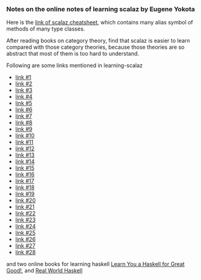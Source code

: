 ### Notes on the online notes of learning scalaz by Eugene Yokota

Here is the [link of scalaz cheatsheet](http://eed3si9n.com/learning-scalaz/scalaz-cheatsheet.html), 
which contains many alias symbol of methods of many type classes. 

After reading books on category theory, find that scalaz is easier to learn compared with those category 
theories, because those theories are so abstract that most of them is too hard to understand.

Following are some links mentioned in learning-scalaz

- [link #1](https://vimeo.com/10482466)
- [link #2](http://debasishg.blogspot.com/2010/06/scala-implicits-type-classes-here-i.html)
- [link #3](http://etorreborre.blogspot.com/2011/11/practical-uses-for-unboxed-tagged-types.html)
- [link #4](http://timperrett.com/2012/06/15/unboxed-new-types-within-scalaz7/)
- [link #5](https://vimeo.com/20674558)
- [link #6](https://www.youtube.com/watch?v=efv0SQNde5Q)
- [link #7](http://www.cs.ox.ac.uk/jeremy.gibbons/publications/origami.pdf)
- [link #8](http://www.cs.ox.ac.uk/jeremy.gibbons/publications/iterator.pdf)
- [link #9](http://etorreborre.blogspot.com/2011/06/essence-of-iterator-pattern.html)
- [link #10](http://patterngazer.blogspot.com/2012/03/where-we-traverse-accumulate-and.html)
- [link #11](http://debasishg.blogspot.in/2011/01/iteration-in-scala-effectful-yet.html)
- [link #12](https://wiki.haskell.org/Memoization)
- [link #13](https://github.com/arosien/scalaz-base-talk-201208)
- [link #14](http://citeseerx.ist.psu.edu/viewdoc/download?doi=10.1.1.144.2237&rep=rep1&type=pdf)
- [link #15](https://apocalisp.wordpress.com/2011/03/20/towards-an-effect-system-in-scala-part-1/)
- [link #16](https://apocalisp.wordpress.com/2011/01/10/functional-programming-for-beginners/)
- [link #17](https://apocalisp.wordpress.com/2011/12/19/towards-an-effect-system-in-scala-part-2-io-monad/)
- [link #18](https://apocalisp.wordpress.com/2010/10/17/scalaz-tutorial-enumeration-based-io-with-iteratees/)
- [link #19](http://jsuereth.com/scala/2012/02/29/iteratees.html)
- [link #20](https://wiki.haskell.org/Enumerator_and_iteratee)
- [link #21](http://www.haskellforall.com/2012/06/you-could-have-invented-free-monads.html)
- [link #22](https://skillsmatter.com/skillscasts/3244-stackless-scala-free-monads)
- [link #23](http://days2012.scala-lang.org/sites/days2012/files/bjarnason_trampolines.pdf)
- [link #24](http://milessabin.com/blog/2011/06/09/scala-union-types-curry-howard/)
- [link #25](http://www.staff.science.uu.nl/~swier004/Publications/DataTypesALaCarte.pdf)
- [link #26](https://apocalisp.wordpress.com/2010/07/02/higher-rank-polymorphism-in-scala/)
- [link #27](https://apocalisp.wordpress.com/2010/10/26/type-level-programming-in-scala-part-7-natural-transformation%C2%A0literals/)
- [link #28](http://milessabin.com/blog/2012/05/10/shapeless-polymorphic-function-values-2/)
  
and two online books for learning haskell
[Learn You a Haskell for Great Good!](http://learnyouahaskell.com/chapters), and [Real World Haskell](http://book.realworldhaskell.org/)
